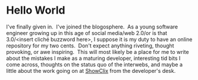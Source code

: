 # Hello World

I've finally given in.  I've joined the blogosphere.  As a young software engineer growing up in this age of social media/web 2.0/or is that 3.0/<insert cliché buzzword here>, I suppose it is my duty to have an online repository for my two cents.  Don't expect anything riveting, thought provoking, or awe inspiring.  This will most likely be a place for me to write about the mistakes I make as a maturing developer, interesting tid bits I come across, thoughts on the status quo of the interwebs, and maybe a little about the work going on at [ShowClix](http://showclix.com) from the developer's desk.
